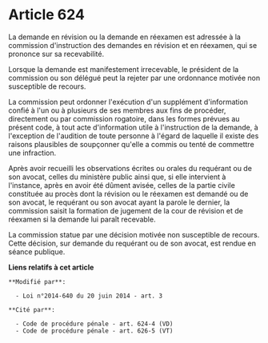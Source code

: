 # Article 624

La demande en révision ou la demande en réexamen est adressée à la commission d'instruction des demandes en révision et en
réexamen, qui se prononce sur sa recevabilité. 

Lorsque la demande est manifestement irrecevable, le président de la commission ou son délégué peut la rejeter par une
ordonnance motivée non susceptible de recours. 

La commission peut ordonner l'exécution d'un supplément d'information confié à l'un ou à plusieurs de ses membres aux fins de
procéder, directement ou par commission rogatoire, dans les formes prévues au présent code, à tout acte d'information utile à
l'instruction de la demande, à l'exception de l'audition de toute personne à l'égard de laquelle il existe des raisons
plausibles de soupçonner qu'elle a commis ou tenté de commettre une infraction. 

Après avoir recueilli les observations écrites ou orales du requérant ou de son avocat, celles du ministère public ainsi que,
si elle intervient à l'instance, après en avoir été dûment avisée, celles de la partie civile constituée au procès dont la
révision ou le réexamen est demandé ou de son avocat, le requérant ou son avocat ayant la parole le dernier, la commission
saisit la formation de jugement de la cour de révision et de réexamen si la demande lui paraît recevable. 

La commission statue par une décision motivée non susceptible de recours. Cette décision, sur demande du requérant ou de son
avocat, est rendue en séance publique.

**Liens relatifs à cet article**

	**Modifié par**:

	  - Loi n°2014-640 du 20 juin 2014 - art. 3

	**Cité par**:

	  - Code de procédure pénale - art. 624-4 (VD)
	  - Code de procédure pénale - art. 626-5 (VT)
